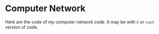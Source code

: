 # Computer Network

Here are the code of my computer network code. It may be with `C` or `rust` version of code.